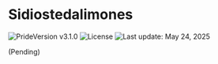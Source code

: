 # Sidiostedalimones

![PrideVersion v3.1.0](https://img.shields.io/badge/Pride_versioning-3.1.0-white?style=flat&labelColor=f6f4f3&color=ffcc00) ![License](https://img.shields.io/badge/License-MIT_1.0-white?style=flat&labelColor=f6f4f3&color=ffcc00) ![Last update: May 24, 2025](https://img.shields.io/badge/Created-May_10,_2025-white?style=flat&labelColor=f6f4f3&color=ffcc00&label=@)

(Pending)
